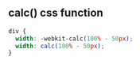 ## calc() css function
```css
div {
  width: -webkit-calc(100% - 50px);
  width: calc(100% - 50px);
}
```
